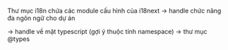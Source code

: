 Thư mục i18n chứa các module cấu hình của i18next
-> handle chức năng đa ngôn ngữ cho dự án

-> handle về mặt typescript (gợi ý thuộc tính namespace) -> thư mục @types

